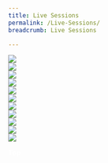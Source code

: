 ```yaml
---
title: Live Sessions
permalink: /Live-Sessions/
breadcrumb: Live Sessions

---
```

<!-- Global site tag (gtag.js) - Google Ads: 726049306 -->
<script async src="https://www.googletagmanager.com/gtag/js?id=AW-726049306"></script>
<script>
  window.dataLayer = window.dataLayer || [];
  function gtag(){dataLayer.push(arguments);}
  gtag('js', new Date());
  gtag('config', 'AW-726049306');
</script>
 <a href="/opening-ceremony/"><img src="/images/01mtls-programme-cl-opening-1.jpg"></a>
<br/>
<a href="/opening-ceremony/"><img src="/images/02MTLS-Programme -ML-Opening.jpg"></a>
<br/>
<a href="/opening-ceremony/"><img src="/images/03MTLS-Programme -TL-Opening.jpg"></a>
<br/>
<a href="/eng/panel-discussion/"><img src="/images/04MTLS-Programme -Panel.jpg"></a>
<br/>
<a href="/test/王周淑涵博士/"><img src="/images/05MTLS-Programme -CL-Shuhan.jpg"></a>
<br/>
<a href="/ml/ms-asnida-daud/"><img src="/images/06MTLS-Programme-ML-Asnida.jpg"></a>
<br/>
<a href="/tl/ms-elakeyaa-selvaraji/"><img src="/images/07MTLS-Programme-Elakeyaa.jpg"></a>
<br/>
<a href="/test/孙宝琦博士/"><img src="/images/08MTLS-Programme-CL-Baoqi.jpg"></a>
<br/>
<a href="/ml/mr-haniman-boniran/"><img src="/images/09MTLS Programme-ML-Haniman.jpg"></a>
<br/>
<a href="/tl/mrs-rani-kanna-and-mr-anandha-kannan/"><img src="/images/10MTLS-Programme-TL-RaniAnandha.jpg"></a>
<br/>
<a href="/eng/dr-connie-lum//"><img src="/images/11MTLS Programme-EL-Connie.jpg">
<div class="btntop"><a href="#top" style="text-decoration:none;"><span style="color:white"><b>Top</b></span></a></div>

